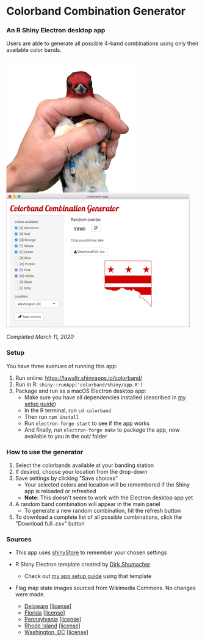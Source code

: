 # Colorband Combination Generator

### An R Shiny Electron desktop app

Users are able to generate all possible 4-band combinations using only their available color bands.

![rhwo](/images/rhwo_transparent.png) ![screenshot](/images/app_img_m.png)

*Completed March 11, 2020*

### Setup
You have three avenues of running this app: 

1. Run online: https://lawaltr.shinyapps.io/colorband/
2. Run in R: ```shiny::runApp('colorband/shiny/app.R')```
3. Package and run as a macOS Electron desktop app:
    - Make sure you have all dependencies installed (described in <a href="https://github.com/lawalter/r-shiny-electron-app">my setup guide</a>)
    - In the R terminal, run `cd colorband`
    - Then run `npm install`
    - Run `electron-forge start` to see if the app works
    - And finally, run `electron-forge make` to package the app, now available to you in the out/ folder

### How to use the generator
1. Select the colorbands available at your banding station
2. If desired, choose your location from the drop-down
3. Save settings by clicking "Save choices"
    - Your selected colors and location will be remembered if the Shiny app is reloaded or refreshed
    - <b>Note:</b> This doesn't seem to work with the Electron desktop app yet
4. A random band combination will appear in the main panel
    - To generate a new random combination, hit the refresh button
5. To download a complete list of all possible combinations, click the "Download full .csv" button

### Sources
- This app uses <a href="https://github.com/trestletech/shinyStore">shinyStore</a> to remember your chosen settings
- R Shiny Electron template created by <a href="https://github.com/dirkschumacher/r-shiny-electron">Dirk Shumacher</a>
    - Check out <a href="https://github.com/lawalter/r-shiny-electron-app">my app setup guide</a> using that template

- Flag map state images sourced from Wikimedia Commons. No changes were made.
    - <a href = "https://commons.wikimedia.org/wiki/File:Flag-map_of_Delaware.svg">Delaware</a> <a href="https://creativecommons.org/licenses/by-sa/3.0/deed.en">[license]</a>
    - <a href = "https://commons.wikimedia.org/wiki/File:Flag-map_of_Florida.svg">Florida</a> <a href="https://creativecommons.org/licenses/by-sa/3.0/deed.en">[license]</a>
    - <a href = "https://commons.wikimedia.org/wiki/File:Flag-map_of_Pennsylvania.svg">Pennsylvania</a> <a href="https://creativecommons.org/licenses/by-sa/3.0/deed.en">[license]</a>
    - <a href = "https://commons.wikimedia.org/wiki/File:Flag-map_of_Rhode_Island.svg">Rhode Island</a> <a href="https://creativecommons.org/licenses/by-sa/3.0/deed.en">[license]</a>
    - <a href = "https://commons.wikimedia.org/wiki/File:Flag_map_of_Washington_DC.png">Washington, DC</a> <a href="https://creativecommons.org/licenses/by-sa/3.0/deed.en">[license]</a>
